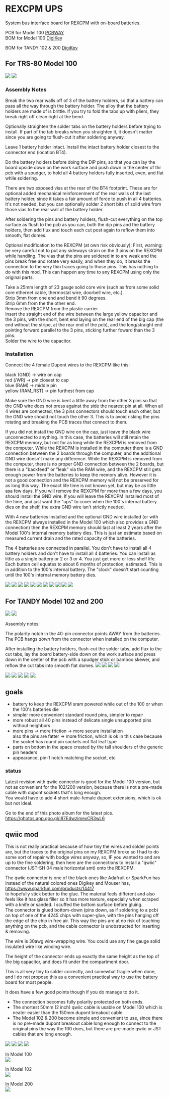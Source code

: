 # REXCPM UPS
System bus interface board for [REXCPM](https://bitchin100.com/wiki/index.php?title=REXCPM) with on-board batteries.

PCB for Model 100 [PCBWAY](https://www.pcbway.com/project/shareproject/Batteries_for_REXCPM_331c0add.html)  
BOM for Model 100 [DigiKey](https://www.digikey.com/short/dnn9hqhb)  

<!-- PCB for TANDY 102 & 200 [PCBWAY]()-->  
BOM for TANDY 102 & 200 [DigiKey](https://www.digikey.com/short/35h9821f)  

## For TRS-80 Model 100

![](ref/100_1.jpg)
![](ref/100_2.jpg)


### Assembly Notes

Break the two rear walls off of 3 of the battery holders, so that a battery can pass all the way through the battery holder. The alloy that the battery holders are made of is brittle. If you try to fold the tabs up with pliers, they break right off clean right at the bend.

Optionally straighten the solder tabs on the battery holders before trying to install. If part of the tab breaks when you straighten it, it doesn't matter since you are going to flush-cut it after soldering anyway.  

Leave 1 battery holder intact. Install the intact battery holder closest to the connector end (location BT4).

Do the battery holders before doing the DIP pins, so that you can lay the board upside down on the work surface and push down in the center of thr pcb with a spudger, to hold all 4 battery holders fully inserted, even, and flat while soldering.

There are two exposed vias at the rear of the BT4 footprint. These are for optional added mechanical reinforcenment of the rear walls of the last battery holder, since it takes a fair amount of force to push in all 4 batteries. It's not needed, but you can optionally solder 2 short bits of solid wire from those vias to the rear wall of the battery holder.

After soldering the pins and battery holders, flush-cut everything on the top surface as flush to the pcb as you can, both the dip pins and the battery holders, then add flux and touch each cut post again to reflow them into smooth, flat domes.

Optional modification to the REXCPM (at own risk obviously):
First, warning: be very careful not to put any sideways strain on the 3 pins on the REXCPM while handling. The vias that the pins are soldered in to are weak and the pins break free and rotate very easily, and when they do, it breaks the connection to the very thin traces going to those pins. This has nothing to do with this mod. This can happen any time to any REXCPM using only the original parts.

Take a 25mm length of 23 gauge solid core wire (such as from some solid core ethernet cable, thermostat wire, doorbell wire, etc.).  
Strip 3mm from one end and bend it 90 degrees.  
Strip 6mm from the the other end.  
Remove the REXCPM from the plastic carrier.  
Insert the straight end of the wire between the large yellow capacitor and the 3 pins, with the short, bent end laying on the rear end of the big cap (the end without the stripe, at the rear end of the pcb), and the long/straight end pointing forward parallel to the 3 pins, sticking further foward than the 3 pins.  
Solder the wire to the capacitor.  

### Installation
Connect the 4 female Dupont wires to the REXCPM like this:

black  (GND)     ->  wire on cap  
red    (/WR)     ->  pin closest to cap  
blue   (RAM)     ->  middle pin  
yellow (RAM_RST) ->  pin furthest from cap

Make sure the GND wire is bent a little away from the other 3 pins so that the GND wire does not press against the side the nearest pin at all. When all 4 wires are connected, the 3 pins connectors should touch each other, but the GND wire should not touch the other 3. This is to avoid risking the pins rotating and breaking the PCB traces that connect to them.

If you did not install the GND wire on the cap, just leave the black wire unconnected to anything. In this case, the batteries will still retain the REXCPM memory, but not for as long while the REXCPM is removed from the computer. While the REXCPM is installed in the computer there is a GND connection between the 2 boards through the computer, and the additional GND wire doesn't make any difference. While the REXCPM is removed from the computer, there is no proper GND connection between the 2 boards, but there is a "backfeed" or "leak" via the RAM wire, and the REXCPM still gets enough power from the batteries to keep the memory alive. However it is not a good connection and the REXCPM memory will not be preserved for as long this way. The exact life time is not known yet, but may be as little asa few days. If you will remove the REXCPM for more than a few days, you should install the GND wire. If you will leave the REXCPM installed most of the time, and just want the "ups" to cover when the 100's internal battery dies on the shelf, the extra GND wire isn't strictly needed.

With 4 new batteries installed and the optional GND wire installed (or with the REXCPM always installed in the Model 100 which also provides a GND connection) then the REXCPM memory should last at least 2 years after the Model 100's internal memory battery dies. This is just an estimate based on measured current drain and the rated capacity of the batteries.

The 4 batteries are connected in parallel. You don't have to install all 4 battery holders and don't have to install all 4 batteries. You can install as little as a single battery or 2 or 3 or 4. You just get more or less shelf life. Each button cell equates to about 6 months of protection, estimated. This is in addition to the 100's internal battery. The "clock" doesn't start counting until the 100's internal memory battery dies.

![](ref/100_3.jpg)
![](ref/100_4.jpg)
![](ref/100_5.jpg)
![](ref/100_6.jpg)
![](ref/100_7.jpg)
![](ref/100_8.jpg)
![](PCB/out/REXCPM_UPS_100.f.jpg)
![](PCB/out/REXCPM_UPS_100.b.jpg)
![](PCB/out/REXCPM_UPS_100.top.jpg)
![](PCB/out/REXCPM_UPS_100.bottom.jpg)
![](PCB/out/REXCPM_UPS_100.svg)


## For TANDY Model 102 and 200
![](ref/102_200_1.jpg)
![](ref/102_200_2.jpg)


Assembly notes:

The polarity notch in the 40-pin connector points AWAY from the batteries. The PCB hangs *down* from the connector when installed on the computer.

After installing the battery holders, flush-cut the solder tabs, add flux to the cut tabs, lay the board battery-side down on the work surface and press down in the center of the pcb with a spudger stick or bamboo skewer, and reflow the cut tabs into smooth flat domes.
![](ref/200_1.jpg)
![](ref/200_2.jpg)
![](ref/200_3.jpg)
![](ref/200_4.jpg)

![](PCB/out/REXCPM_UPS_102_200.f.jpg)
![](PCB/out/REXCPM_UPS_102_200.b.jpg)
![](PCB/out/REXCPM_UPS_102_200.top.jpg)
![](PCB/out/REXCPM_UPS_102_200.bottom.jpg)
![](PCB/out/REXCPM_UPS_102_200.svg)


## goals  
* battery to keep the REXCPM sram powered while out of the 100 or when the 100's batteries die  
* simpler more convenient standard round pins, simpler to repair  
* more robust all 40 pins instead of delicate single unsupported pins without neighbors  
* more pins -> more friction -> more secure installation  
  also the pins are fatter -> more friction, which is ok in this case because the socket has round pin sockets not flat leaf type  
* parts on bottom in the space created by the tall shoulders of the generic pin headers  
* appearance, pin-1 notch matching the socket, etc

### status

Latest revision with qwiic connector is good for the Model 100 version, but not as convenient for the 102/200 version, because there is not a pre-made cable with dupont sockets that's long enough.  
You would have to add 4 short male-female dupont extensions, which is ok but not ideal.

Go to the end of this photo album for the latest pics.  
https://photos.app.goo.gl/i87E4wzimexCR3wL6

## qwiic mod

This is not really practical because of how tiny the wires and solder points are, but the traces to the original pins on my REXCPM broke so I had to do some sort of repair with bodge wires anyway, so, IF you wanted to and are up to the fine soldering, then here are the connections to install a "qwiic" connector (JST-SH 04 male horizontal smt) onto the REXCPM.

The qwiic connector is one of the black ones like Adafruit or SparkFun has instead of the natural colored ones Digikey and Mouser has,  
https://www.sparkfun.com/products/14417  
to hopefully stick better to the glue. The material feels different and also feels like it has glass filler so it has more texture, especially when scraped with a knife or sanded. I scuffed the bottom surface before gluing.  
The connector is glued bottom-down (pins down, as if soldering to a pcb) on top of one of the 4245 chips with super-glue, with the pins hanging off the edge of the chip in free air. This way the pins are at no risk of touching anything on the pcb, and the cable connector is unobstructed for inserting & removing.

The wire is 30awg wire-wrapping wire. You could use any fine gauge solid insulated wire like winding wire.

The height of the connector ends up exactly the same height as the top of the big capacitor, and does fit under the compartment door.

This is all very tiny to solder correctly, and somewhat fragile when done, and I do not propose this as a convenient practical way to use the battery board for most people.

It does have a few good points though if you do manage to do it.  
* The connection becomes fully polarity protected on both ends.  
* The shortest 50mm (2 inch) qwiic cable is usable on Model 100 which is neater easier than the 150mm dupont breakout cable.  
* The Model 102 & 200 become simple and convenient to use, since there is no pre-made dupont breakout cable long enough to connect to the original pins the way the 100 does, but there are pre-made qwiic or JST cables that are long enough.

![](ref/qwiic_mod_1.jpg)
![](ref/qwiic_mod_2.jpg)
![](ref/qwiic_mod_3.jpg)
![](ref/qwiic_mod_4.jpg)

In Model 100  
![](ref/qwiic_mod_100.jpg)

In Model 102  
![](ref/qwiic_mod_102.jpg)

In Model 200  
![](ref/qwiic_mod_200.jpg)
